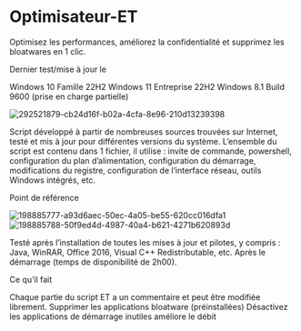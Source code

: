 # Optimisateur-ET

Optimisez les performances, améliorez la confidentialité et supprimez les bloatwares en 1 clic.

Dernier test/mise à jour le

Windows 10 Famille 22H2
Windows 11 Entreprise 22H2
Windows 8.1 Build 9600 (prise en charge partielle)

![292521879-cb24d16f-b02a-4cfa-8e96-210d13239398](https://github.com/azertyuiopexe/Optimisateur-ET/assets/153385259/8d20e90b-9c69-46a2-b8ac-e886d4c48448)

Script développé à partir de nombreuses sources trouvées sur Internet, testé et mis à jour pour différentes versions du système.
L’ensemble du script est contenu dans 1 fichier, il utilise : invite de commande, powershell, configuration du plan d’alimentation, configuration du démarrage, modifications du registre, configuration de l’interface réseau, outils Windows intégrés, etc.

Point de référence

![198885777-a93d6aec-50ec-4a05-be55-620cc016dfa1](https://github.com/azertyuiopexe/Optimisateur-ET/assets/153385259/58e196f4-48fd-4e41-82dd-cfe5fb7cf449)
![198885788-50f9ed4d-4987-40a4-b621-4271b620893d](https://github.com/azertyuiopexe/Optimisateur-ET/assets/153385259/e93bf521-3657-4f3a-b46d-567c22f46cc9)

Testé après l’installation de toutes les mises à jour et pilotes, y compris : Java, WinRAR, Office 2016, Visual C++ Redistributable, etc.
Après le démarrage (temps de disponibilité de 2h00).

Ce qu’il fait

Chaque partie du script ET a un commentaire et peut être modifiée librement.
Supprimer les applications bloatware (préinstallées)
Désactivez les applications de démarrage inutiles
améliore le débit
